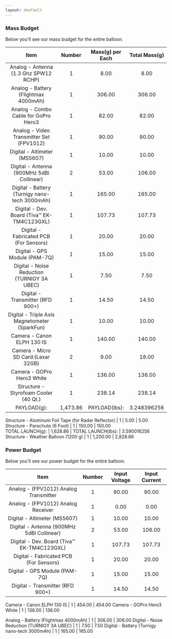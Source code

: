 ```yaml
---
layout: deafault
---
```


###	Mass Budget

Below you'll see our mass budget for the entire balloon.

Item	|	Number	|	Mass(g) per Each	|	Total Mass(g)
:------:|:-------------:|:-----------------------------:|:------------------------:	
Analog - Antenna (1.3 Ghz SPW12 RCHP)	|	1	|	8.00	|	8.00
Analog - Battery (Flightmax 4000mAh)	|	1	|	306.00	|	306.00
Analog - Combo Cable for GoPro Hero3	|	1	|	82.00	|	82.00
Analog - Video Transmitter Set (FPV1012)	|	1	|	90.00	|	90.00
Digital - Altimeter (MS5607)	|	1	|	10.00	|	10.00
Digital - Antenna (900MHz 5dBi Collinear)	|	2	|	53.00	|	106.00
Digital - Battery (Turnigy nano-tech 3000mAh)	|	1	|	165.00	|	165.00	
Digital - Dev. Board (Tiva™ EK-TM4C123GXL)	|	1	|	107.73	|	107.73
Digital -  Fabricated PCB (For Sensors)		|	1	|	20.00	|	20.00
Digital - GPS Module (PAM-7Q)	|	1	|	15.00	|	15.00
Digital - Noise Reduction (TURNIGY 3A UBEC)	|	1	|	7.50	|	7.50
Digital -  Transmitter (RFD 900+)	|	1	|	14.50	|	14.50		 	
Digital - Triple Axis Magnetometer (SparkFun)	|	1	|	10.00	|	10.00
Camera - Canon ELPH 130 IS	|	1	|	140.00	|	140.00
Camera - Micro SD Card:(Lexar 32GB)		|	2	|	9.00	|	18.00
Camera - GOPro Hero3 White	|	1	|	136.00	|	136.00
Structure - Styrofoam Cooler (40 Qt.)	|	1	|	238.14	|	238.14
PAYLOAD(g):		|	1,473.86	|	PAYLOAD(lbs):		|	3.248396256
						
Structure - Aluminum Foil Tape (for Radar Reflector)	|	1	|	5.00	|	5.00
Structure - Parachute (6 Foot)	|	1	|	150.00	|	150.00	
TOTAL LAUNCH(g):	|	1,628.86		|	TOTAL LAUNCH(lbs):	|	3.590016256
Structure - Weather Balloon (1200 g)	|	1	|	1,200.00	|	2,828.86

###	Power Budget

Below you'll see our power budget for the entire balloon.

Item	|	Number	|	Input Voltage	|	Input Current
:------:|:-------------:|:---------------------:|:-------------------------:	
Analog - (FPV1012) Analog Transmitter	|	1	|	90.00	|	90.00
Analog - (FPV1012) Analog Receiver	|	1	|	0.00	|	0.00
Digital - Altimeter (MS5607)	|	1	|	10.00	|	10.00
Digital - Antenna (900MHz 5dBi Collinear)	|	2	|	53.00	|	106.00
Digital - Dev. Board (Tiva™ EK-TM4C123GXL)	|	1	|	107.73	|	107.73
Digital -  Fabricated PCB (For Sensors)		|	1	|	20.00	|	20.00
Digital - GPS Module (PAM-7Q)	|	1	|	15.00	|	15.00
Digital -  Transmitter (RFD 900+)	|	1	|	14.50	|	14.50
			
Camera - Canon ELPH 130 IS	|	1	|	454.00	|	454.00
Camera - GOPro Hero3 White	|	1	|	136.00	|	136.00

Analog - Battery (Flightmax 4000mAh)	|	1	|	306.00	|	306.00
Digital - Noise Reduction (TURNIGY 3A UBEC)		|	1	|	7.50	|	7.50
Digital - Battery (Turnigy nano-tech 3000mAh)	|	1	|	165.00	|	165.00


